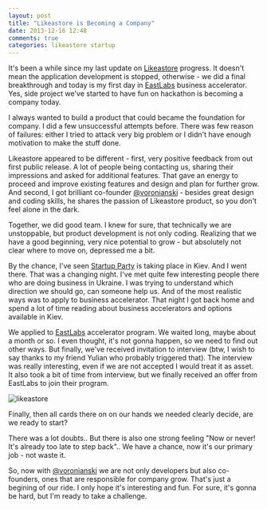 ```yaml
---
layout: post
title: "Likeastore is Becoming a Company"
date: 2013-12-16 12:48
comments: true
categories: likeastore startup
---
```


It's been a while since my last update on [Likeastore](https://likeastore.com/) progress. It doesn't mean the application development is stopped, otherwise - we did a final breakthrough and today is my first day in [EastLabs](http://eastlabs.co/) business accelerator. Yes, side project we've started to have fun on hackathon is becoming a company today.

I always wanted to build a product that could became the foundation for company. I did a few unsuccessful attempts before. There was few reason of failures: either I tried to attack very big problem or I didn't have enough motivation to make the stuff done.

<!-- More -->

Likeastore appeared to be different - first, very positive feedback from out first public release. A lot of people being contacting us, sharing their impressions and asked for additional features. That gave an energy to proceed and improve existing features and design and plan for further grow. And second, I got brilliant co-founder [@voronianski](https://twitter.com/voronianski) - besides great design and coding skills, he shares the passion of Likeastore product, so you don't feel alone in the dark.

Together, we did good team. I knew for sure, that technically we are unstoppable, but product development is not only coding. Realizing that we have a good beginning, very nice potential to grow - but absolutely not clear where to move on, depressed me a bit.

By the chance, I've seen [Startup Party](http://www.eventbrite.com/e/kiev-startup-party-tickets-8509553303) is taking place in Kiev. And I went there. That was a changing night. I've met quite few interesting people there who are doing business in Ukraine. I was trying to understand which direction we should go, can someone help us. And of the most realistic ways was to apply to business accelerator. That night I got back home and spend a lot of time reading about business accelerators and options available in Kiev.

We applied to [EastLabs](http://eastlabs.co/) accelerator program. We waited long, maybe about a month or so. I even thought, it's not gonna happen, so we need to find out other ways. But finally, we've received invitation to interview (btw, I wish to say thanks to my friend Yulian who probably triggered that). The interview was really interesting, even if we are not accepted I would treat it as asset. It also took a bit of time from interview, but we finally received an offer from EastLabs to join their program.

<img src="https://lh6.googleusercontent.com/-XS72t-TDB9w/Uq7xtL3JD2I/AAAAAAAAad8/bzEJdq2GZN4/w1736-h1302-no/IMG_20131216_135239.jpg" alt="likeastore"/>

Finally, then all cards there on on our hands we needed clearly decide, are we ready to start?

There was a lot doubts.. But there is also one strong feeling "Now or never! It's already too late to step back".. We have a chance, now it's our primary job - not waste it.

So, now with [@voronianski](https://twitter.com/voronianski) we are not only developers but also co-founders, ones that are responsible for company grow. That's just a begining of our ride. I only hope it's interesting and fun. For sure, it's gonna be hard, but I'm ready to take a challenge.